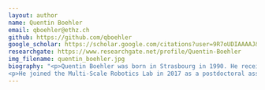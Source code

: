 ```yaml
---
layout: author
name: Quentin Boehler
email: qboehler@ethz.ch
github: https://github.com/qboehler
google_scholar: https://scholar.google.com/citations?user=9R7oUDIAAAAJ&hl=en
researchgate: https://www.researchgate.net/profile/Quentin-Boehler
img_filename: quentin_boehler.jpg
biography: "<p>Quentin Boehler was born in Strasbourg in 1990. He received a M.S. degree in mechatronics from INSA Strasbourg in 2013, and a Ph.D. degree in robotics from ICube laboratory, University of Strasbourg in 2016 in collaboration with the LIRMM in Montpellier. His thesis focused on tensegrity mechanisms and variable stiffness devices with application to MR-​compatible robotics, and was awarded the best thesis award from the research commission of the University of Strasbourg, and the first prize at the 2016 Ph.D. thesis awards from GDR Robotique.</p> 
<p>He joined the Multi-​Scale Robotics Lab in 2017 as a postdoctoral associate. He is currently senior scientist and his research is on magnetic actuation for medical robotics, including the development and analysis of electromagnetic navigation systems, and of soft magnetic robots.</p>"
---
```

